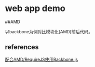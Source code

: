 # web app demo 

##AMD

以backbone为例对比模块化(AMD)前后代码。


## references

[配合AMD/RequireJS使用Backbone.js](http://xiaocong.github.io/blog/2012/05/16/use-amd-and-backbone-together/)